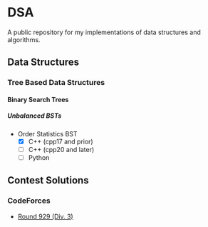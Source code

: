 # DSA

A public repository for my implementations of data structures and algorithms.

## Data Structures

### Tree Based Data Structures

#### Binary Search Trees

##### Unbalanced BSTs

* Order Statistics BST
    * [x] C++ (cpp17 and prior)
    * [ ] C++ (cpp20 and later)
    * [ ] Python

## Contest Solutions

### CodeForces

* [Round 929 (Div. 3)](https://codeforces.com/contest/1933)
